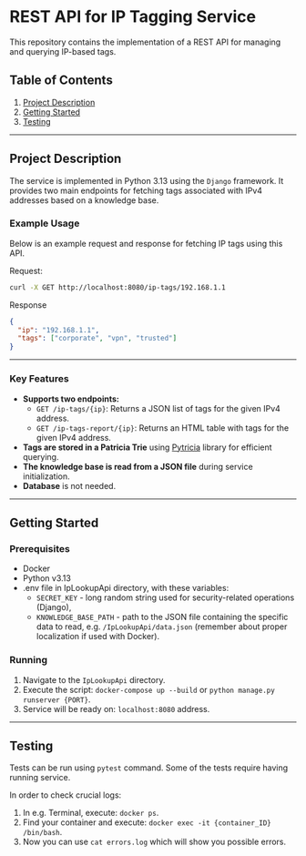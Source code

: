 # REST API for IP Tagging Service

This repository contains the implementation of a REST API for managing and querying IP-based tags.

## Table of Contents

1. [Project Description](#project-description)
2. [Getting Started](#getting-started)
3. [Testing](#testing)

---

## Project Description

The service is implemented in Python 3.13 using the `Django` framework. 
It provides two main endpoints for fetching tags associated with IPv4 addresses based on a knowledge base.

### Example Usage  
Below is an example request and response for fetching IP tags using this API.  

Request:
```bash
curl -X GET http://localhost:8080/ip-tags/192.168.1.1
```
Response
```JSON
{
  "ip": "192.168.1.1",
  "tags": ["corporate", "vpn", "trusted"]
}
```

---

### Key Features

- **Supports two endpoints:**
  - `GET /ip-tags/{ip}`: Returns a JSON list of tags for the given IPv4 address.
  - `GET /ip-tags-report/{ip}`: Returns an HTML table with tags for the given IPv4 address.
- **Tags are stored in a Patricia Trie** using [Pytricia](https://github.com/jsommers/pytricia) library for efficient querying.
- **The knowledge base is read from a JSON file** during service initialization.
- **Database** is not needed.

---

## Getting Started

### Prerequisites

- Docker
- Python v3.13
- .env file in IpLookupApi directory, with these variables:
  - `SECRET_KEY` - long random string used for security-related operations (Django),
  - `KNOWLEDGE_BASE_PATH` - path to the JSON file containing the specific data to read, e.g. 
  `/IpLookupApi/data.json` (remember about proper localization if used with Docker).

### Running

1. Navigate to the `IpLookupApi` directory.
2. Execute the script: `docker-compose up --build` or `python manage.py runserver {PORT}`.
3. Service will be ready on: `localhost:8080` address.


---

## Testing

Tests can be run using `pytest` command.
Some of the tests require having running service. 

In order to check crucial logs:
1. In e.g. Terminal, execute: `docker ps`.
2. Find your container and execute: `docker exec -it {container_ID} /bin/bash`.
3. Now you can use `cat errors.log` which will show you possible errors.
